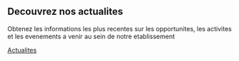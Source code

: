 ## Decouvrez nos actualites

Obtenez les informations les plus recentes sur les opportunites,
les activites et les evenements a venir au sein de notre etablissement

[Actualites](#)
